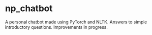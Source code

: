 # np_chatbot
A personal chatbot made using PyTorch and NLTK. Answers to simple introductory questions. Improvements in progress.

